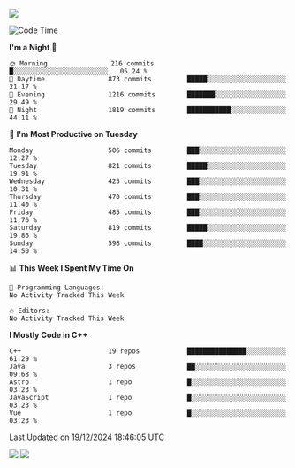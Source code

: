 ![](https://komarev.com/ghpvc/?username=lilpidgey&color=red)
<!--START_SECTION:waka-->
![Code Time](http://img.shields.io/badge/Code%20Time-1%2C491%20hrs%2018%20mins-blue)

**I'm a Night 🦉** 

```text
🌞 Morning                216 commits         █░░░░░░░░░░░░░░░░░░░░░░░░   05.24 % 
🌆 Daytime                873 commits         █████░░░░░░░░░░░░░░░░░░░░   21.17 % 
🌃 Evening                1216 commits        ███████░░░░░░░░░░░░░░░░░░   29.49 % 
🌙 Night                  1819 commits        ███████████░░░░░░░░░░░░░░   44.11 % 
```
📅 **I'm Most Productive on Tuesday** 

```text
Monday                   506 commits         ███░░░░░░░░░░░░░░░░░░░░░░   12.27 % 
Tuesday                  821 commits         █████░░░░░░░░░░░░░░░░░░░░   19.91 % 
Wednesday                425 commits         ███░░░░░░░░░░░░░░░░░░░░░░   10.31 % 
Thursday                 470 commits         ███░░░░░░░░░░░░░░░░░░░░░░   11.40 % 
Friday                   485 commits         ███░░░░░░░░░░░░░░░░░░░░░░   11.76 % 
Saturday                 819 commits         █████░░░░░░░░░░░░░░░░░░░░   19.86 % 
Sunday                   598 commits         ████░░░░░░░░░░░░░░░░░░░░░   14.50 % 
```


📊 **This Week I Spent My Time On** 

```text
💬 Programming Languages: 
No Activity Tracked This Week

🔥 Editors: 
No Activity Tracked This Week
```

**I Mostly Code in C++** 

```text
C++                      19 repos            ███████████████░░░░░░░░░░   61.29 % 
Java                     3 repos             ██░░░░░░░░░░░░░░░░░░░░░░░   09.68 % 
Astro                    1 repo              █░░░░░░░░░░░░░░░░░░░░░░░░   03.23 % 
JavaScript               1 repo              █░░░░░░░░░░░░░░░░░░░░░░░░   03.23 % 
Vue                      1 repo              █░░░░░░░░░░░░░░░░░░░░░░░░   03.23 % 
```




 Last Updated on 19/12/2024 18:46:05 UTC
<!--END_SECTION:waka-->
![](https://hit.yhype.me/github/profile?user_id=42968544)
![](https://komarev.com/ghpvc/?lilpidgey)
